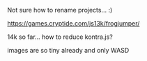 Not sure how to rename projects... :)

https://games.cryptide.com/js13k/frogjumper/

14k so far... how to reduce kontra.js?

images are so tiny already and only WASD
